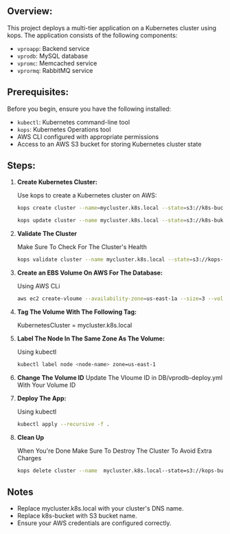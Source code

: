 ## Overview:
This project deploys a multi-tier application on a Kubernetes cluster using kops. The application consists of the following components:

- `vproapp`: Backend service
- `vprodb`: MySQL database
- `vpromc`: Memcached service
- `vprormq`: RabbitMQ service

## Prerequisites:
Before you begin, ensure you have the following installed:

- `kubectl`: Kubernetes command-line tool
- `kops`: Kubernetes Operations tool
- AWS CLI configured with appropriate permissions
- Access to an AWS S3 bucket for storing Kubernetes cluster state


## Steps:

1. **Create Kubernetes Cluster:**

   Use kops to create a Kubernetes cluster on AWS:

   ```sh
   kops create cluster --name=mycluster.k8s.local --state=s3://k8s-bucket --zones=us-east-1a,us-east-1b --node-count=2 --node-size=t3.small --master-size=t3.medium --dns-zone=mycluster.k8s.local --node-volume-size=8 --master-volume-size=8

   kops update cluster --name mycluster.k8s.local --state=s3://k8s-buket --yes --admin

   ```
2. **Validate The Cluster**

   Make Sure To Check For The Cluster's Health

   ```sh
   kops validate cluster --name mycluster.k8s.local --state=s3://kops-state-2024
   ```

3. **Create an EBS Volume On AWS For The Database:**

   Using AWS CLi

   ```sh
   aws ec2 create-vloume --availability-zone=us-east-1a --size=3 --volume-type=gp2
   ```

4. **Tag The Volume With The Following Tag:**

   KubernetesCluster = mycluster.k8s.local

4. **Label The Node In The Same Zone As The Volume:**
  
   Using kubectl

   ```sh
   kubectl label node <node-name> zone=us-east-1
   ```

5. **Change The Volume ID**
   Update The Vloume ID in DB/vprodb-deploy.yml With Your Volume ID


6. **Deploy The App:**
  
   Using kubectl

   ```sh
   kubectl apply --recursive -f .
   ```

7. **Clean Up**

   When You're Done Make Sure To Destroy The Cluster To Avoid Extra Charges

   ```sh
   kops delete cluster --name  mycluster.k8s.local--state=s3://kops-bucket --yes
   ```


## Notes

- Replace mycluster.k8s.local with your cluster's DNS name.
- Replace k8s-bucket with S3 bucket name.
- Ensure your AWS credentials are configured correctly.